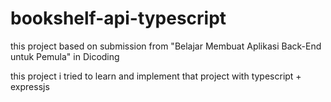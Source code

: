 # bookshelf-api-typescript

this project based on submission from "Belajar Membuat Aplikasi Back-End untuk Pemula" in Dicoding

this project i tried to learn and implement that project with typescript + expressjs 
